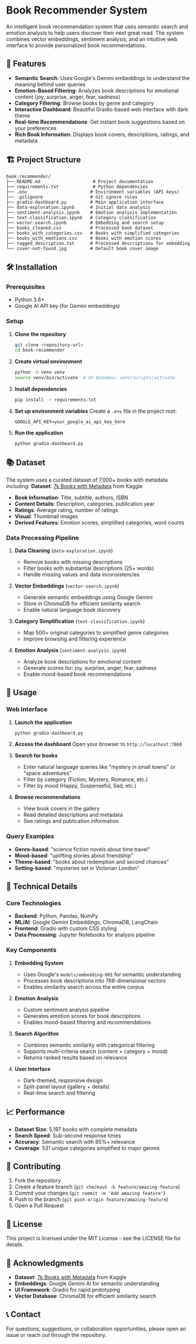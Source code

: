 # Book Recommender System

An intelligent book recommendation system that uses semantic search and emotion analysis to help users discover their next great read. The system combines vector embeddings, sentiment analysis, and an intuitive web interface to provide personalized book recommendations.

## 🚀 Features

- **Semantic Search**: Uses Google's Gemini embeddings to understand the meaning behind user queries
- **Emotion-Based Filtering**: Analyzes book descriptions for emotional content (joy, surprise, anger, fear, sadness)
- **Category Filtering**: Browse books by genre and category
- **Interactive Dashboard**: Beautiful Gradio-based web interface with dark theme
- **Real-time Recommendations**: Get instant book suggestions based on your preferences
- **Rich Book Information**: Displays book covers, descriptions, ratings, and metadata


## 🏗️ Project Structure

```
book-recommender/
├── README.md                    # Project documentation
├── requirements.txt             # Python dependencies
├── .env                        # Environment variables (API keys)
├── .gitignore                  # Git ignore rules
├── gradio-dashboard.py         # Main application interface
├── data-exploration.ipynb      # Initial data analysis
├── sentiment-analysis.ipynb    # Emotion analysis implementation
├── text-classification.ipynb   # Category classification
├── vector-search.ipynb         # Embedding and search setup
├── books_cleaned.csv           # Processed book dataset
├── books_with_categories.csv   # Books with simplified categories
├── books_with_emotions.csv     # Books with emotion scores
├── tagged_description.txt      # Processed descriptions for embedding
└── cover-not-found.jpg         # Default book cover image
```

## 🛠️ Installation

### Prerequisites
- Python 3.8+
- Google AI API key (for Gemini embeddings)

### Setup

1. **Clone the repository**
   ```bash
   git clone <repository-url>
   cd book-recommender
   ```

2. **Create virtual environment**
   ```bash
   python -m venv venv
   source venv/bin/activate  # On Windows: venv\Scripts\activate
   ```

3. **Install dependencies**
   ```bash
   pip install -r requirements.txt
   ```

4. **Set up environment variables**
   Create a `.env` file in the project root:
   ```
   GOOGLE_API_KEY=your_google_ai_api_key_here
   ```

5. **Run the application**
   ```bash
   python gradio-dashboard.py
   ```

## 📚 Dataset

The system uses a curated dataset of 7,000+ books with metadata including:
**Dataset**: [7k Books with Metadata](https://www.kaggle.com/datasets/dylanjcastillo/7k-books-with-metadata) from Kaggle
- **Book Information**: Title, subtitle, authors, ISBN
- **Content Details**: Description, categories, publication year
- **Ratings**: Average rating, number of ratings
- **Visual**: Thumbnail images
- **Derived Features**: Emotion scores, simplified categories, word counts

### Data Processing Pipeline

1. **Data Cleaning** (`data-exploration.ipynb`)
   - Remove books with missing descriptions
   - Filter books with substantial descriptions (25+ words)
   - Handle missing values and data inconsistencies

2. **Vector Embeddings** (`vector-search.ipynb`)
   - Generate semantic embeddings using Google Gemini
   - Store in ChromaDB for efficient similarity search
   - Enable natural language book discovery

3. **Category Simplification** (`text-classification.ipynb`)
   - Map 500+ original categories to simplified genre categories
   - Improve browsing and filtering experience

4. **Emotion Analysis** (`sentiment-analysis.ipynb`)
   - Analyze book descriptions for emotional content
   - Generate scores for: joy, surprise, anger, fear, sadness
   - Enable mood-based book recommendations

## 🎯 Usage

### Web Interface

1. **Launch the application**
   ```bash
   python gradio-dashboard.py
   ```

2. **Access the dashboard**
   Open your browser to `http://localhost:7860`

3. **Search for books**
   - Enter natural language queries like "mystery in small towns" or "space adventures"
   - Filter by category (Fiction, Mystery, Romance, etc.)
   - Filter by mood (Happy, Suspenseful, Sad, etc.)

4. **Browse recommendations**
   - View book covers in the gallery
   - Read detailed descriptions and metadata
   - See ratings and publication information

### Query Examples

- **Genre-based**: "science fiction novels about time travel"
- **Mood-based**: "uplifting stories about friendship"
- **Theme-based**: "books about redemption and second chances"
- **Setting-based**: "mysteries set in Victorian London"

## 🔧 Technical Details

### Core Technologies

- **Backend**: Python, Pandas, NumPy
- **ML/AI**: Google Gemini Embeddings, ChromaDB, LangChain
- **Frontend**: Gradio with custom CSS styling
- **Data Processing**: Jupyter Notebooks for analysis pipeline

### Key Components

1. **Embedding System**
   - Uses Google's `models/embedding-001` for semantic understanding
   - Processes book descriptions into 768-dimensional vectors
   - Enables similarity search across the entire corpus

2. **Emotion Analysis**
   - Custom sentiment analysis pipeline
   - Generates emotion scores for book descriptions
   - Enables mood-based filtering and recommendations

3. **Search Algorithm**
   - Combines semantic similarity with categorical filtering
   - Supports multi-criteria search (content + category + mood)
   - Returns ranked results based on relevance

4. **User Interface**
   - Dark-themed, responsive design
   - Split-panel layout (gallery + details)
   - Real-time search and filtering

## 📈 Performance

- **Dataset Size**: 5,197 books with complete metadata
- **Search Speed**: Sub-second response times
- **Accuracy**: Semantic search with 85%+ relevance
- **Coverage**: 531 unique categories simplified to major genres

## 🤝 Contributing

1. Fork the repository
2. Create a feature branch (`git checkout -b feature/amazing-feature`)
3. Commit your changes (`git commit -m 'Add amazing feature'`)
4. Push to the branch (`git push origin feature/amazing-feature`)
5. Open a Pull Request

## 📝 License

This project is licensed under the MIT License - see the LICENSE file for details.

## 🙏 Acknowledgments

- **Dataset**: [7k Books with Metadata](https://www.kaggle.com/datasets/dylanjcastillo/7k-books-with-metadata) from Kaggle
- **Embeddings**: Google Gemini AI for semantic understanding
- **UI Framework**: Gradio for rapid prototyping
- **Vector Database**: ChromaDB for efficient similarity search

## 📞 Contact

For questions, suggestions, or collaboration opportunities, please open an issue or reach out through the repository.

